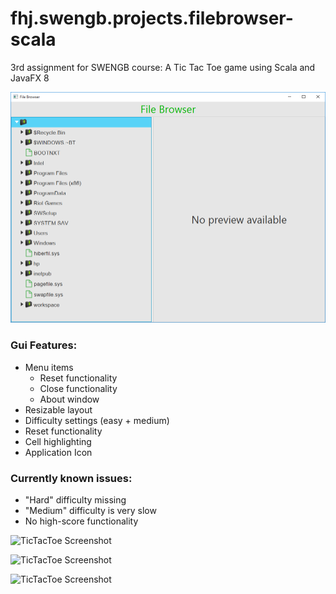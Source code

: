 # fhj.swengb.projects.filebrowser-scala


3rd assignment for SWENGB course: A Tic Tac Toe game using Scala and JavaFX 8

![FileBrowser Screenshot](Startansicht.PNG?raw=true)

### Gui Features:

* Menu items
   * Reset functionality
   * Close functionality
   * About window
* Resizable layout
* Difficulty settings (easy + medium)
* Reset functionality
* Cell highlighting
* Application Icon


### Currently known issues:
* "Hard" difficulty missing
* "Medium" difficulty is very slow
* No high-score functionality



![TicTacToe Screenshot](screenshot2.PNG?raw=true)


![TicTacToe Screenshot](screenshot3.PNG?raw=true)


![TicTacToe Screenshot](screenshot4.PNG?raw=true)